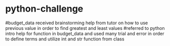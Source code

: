 # python-challenge
#budget_data received brainstorming help from tutor on how to use previous value in order to find greatest and least values
#referred to python intro help for function in budget_data and used many trial and error in order to define terms and utilize int and str function from class
